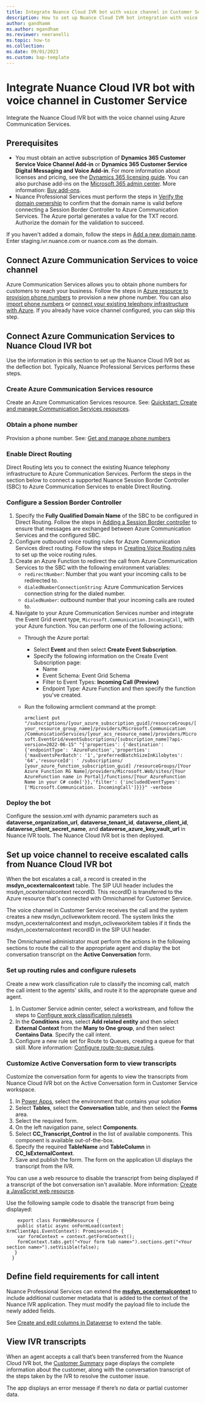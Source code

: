 ```yaml
---
title: Integrate Nuance Cloud IVR bot with voice channel in Customer Service
description: How to set up Nuance Cloud IVR bot integration with voice channel
author: gandhamm
ms.author: mgandham
ms.reviewer: neeranelli
ms.topic: how-to 
ms.collection:  
ms.date: 09/01/2023
ms.custom: bap-template 
---
```


# Integrate Nuance Cloud IVR bot with voice channel in Customer Service

Integrate the Nuance Cloud IVR bot with the voice channel using Azure Communication Services.

## Prerequisites

- You must obtain an active subscription of **Dynamics 365 Customer Service Voice Channel Add-in** or **Dynamics 365 Customer Service Digital Messaging and Voice Add-in**. For more information about licenses and pricing, see the [Dynamics 365 licensing guide](https://go.microsoft.com/fwlink/p/?LinkId=866544). You can also purchase add-ins on the [Microsoft 365 admin center](https://go.microsoft.com/fwlink/?LinkId=866544). More information: [Buy add-ons](/microsoft-365/commerce/buy-or-edit-an-add-on?view=o365-worldwide&preserve-view=true).
- Nuance Professional Services must perform the steps in [Verify the domain ownership](/azure/communication-services/how-tos/telephony/domain-validation#verify-domain-ownership) to confirm that the domain name is valid before connecting a Session Border Controller to Azure Communication Services. The Azure portal generates a value for the TXT record. Authorize the domain for the validation to succeed.<br>

If you haven't added a domain, follow the steps in [Add a new domain name](/azure/communication-services/how-tos/telephony/domain-validation#add-new-domain-name). Enter staging.ivr.nuance.com or nuance.com as the domain.

## Connect Azure Communication Services to voice channel

Azure Communication Services allows you to obtain phone numbers for customers to reach your business. Follow the steps in [Azure resource to provision phone numbers](voice-channel-acs-resource.md) to provision a new phone number. You can also [import phone numbers](voice-channel-sync-from-acs.md) or [connect your existing telephony infrastructure with Azure](voice-channel-bring-your-own-number.md). If you already have voice channel configured, you can skip this step.

## Connect Azure Communication Services to Nuance Cloud IVR bot

Use the information in this section to set up the Nuance Cloud IVR bot as the deflection bot. Typically, Nuance Professional Services performs these steps.

### Create Azure Communication Services resource

Create an Azure Communication Services resource. See: [Quickstart: Create and manage Communication Services resources](/azure/communication-services/quickstarts/create-communication-resource#create-azure-communication-services-resource).

### Obtain a phone number

Provision a phone number. See: [Get and manage phone numbers](/azure/communication-services/quickstarts/telephony/get-phone-number)

### Enable Direct Routing

Direct Routing lets you to connect the existing Nuance telephony infrastructure to Azure Communication Services. Perform the steps in the section below to connect a supported Nuance Session Border Controller (SBC) to Azure Communication Services to enable Direct Routing.

### Configure a Session Border Controller

1. Specify the **Fully Qualified Domain Name** of the SBC to be configured in Direct Routing. Follow the steps in [Adding a Session Border controller](/azure/communication-services/quickstarts/telephony/voice-routing-sdk-config#adding-a-session-border-controller) to ensure that messages are exchanged between Azure Communication Services and the configured SBC.
1. Configure outbound voice routing rules for Azure Communication Services direct routing. Follow the steps in [Creating Voice Routing rules](/azure/communication-services/quickstarts/telephony/voice-routing-sdk-config?pivots=platform-azp#creating-voice-routing-rules) to set up the voice routing rules.
1. Create an Azure Function to redirect the call from Azure Communication Services to the SBC with the following environment variables:
   - `redirectNumber`: Number that you want your incoming calls to be redirected to.
   - `dialedNumberConnectionString`: Azure Communication Services connection string for the dialed number.
   - `dialedNumber`: outbound number that your incoming calls are routed to.
1. Navigate to your Azure Communication Services number and integrate the Event Grid event type, `Microsoft.Communication.IncomingCall`, with your Azure function. You can perform one of the following actions:
   - Through the Azure portal:
      - Select **Event** and then select **Create Event Subscription**.
      - Specify the following information on the Create Event Subscription page:
         - Name
         - Event Schema: Event Grid Schema
         - Filter to Event Types: **Incoming Call (Preview)**
         - Endpoint Type: Azure Function and then specify the function you've created.
   - Run the following armclient command at the prompt:

      `armclient put "/subscriptions/[your_azure_subscription_guid]/resourceGroups/[your_resource_group_name]/providers/Microsoft.Communication /CommunicationServices/[your_acs_resource_name]/providers/Microsoft.EventGrid/eventSubscriptions/[subscription_name]?api-version=2022-06-15" "{'properties': {'destination': {'endpointType': 'AzureFunction','properties': {'maxEventsPerBatch': '1','preferredBatchSizeInKilobytes': '64','resourceId': ' /subscriptions/ [your_azure_function_subscription_guid] /resourceGroups/[Your Azure Function RG Name]/providers/Microsoft.Web/sites/[Your AzureFunction name in Portal]/functions/[Your AzureFunction Name in your C# code]'}},'filter': {'includedEventTypes': ['Microsoft.Communication. IncomingCall']}}}" -verbose `


### Deploy the bot

Configure  the session.xml with dynamic parameters such as **dataverse_organization_url**, **dataverse_tenant_id**, **dataverse_client_id**, **dataverse_client_secret_name**, and **dataverse_azure_key_vault_url** in Nuance IVR tools. The Nuance Cloud IVR bot is then deployed.

## Set up voice channel to receive escalated calls from Nuance Cloud IVR bot

When the bot escalates a call, a record is created in the **msdyn_ocexternalcontext** table. The SIP UUI header includes the msdyn_ocexternalcontext recordID. This recordID is transferred to the Azure resource that's connected with Omnichannel for Customer Service.

The voice channel in Customer Service receives the call and the system creates a new msdyn_ocliveworkitem record. The system links the msdyn_ocexternalcontext and msdyn_ocliveworkitem tables if it finds the msdyn_ocexternalcontext recordID in the SIP UUI header.

The Omnichannel administrator must perform the actions in the following sections to route the call to the appropriate agent and display the bot conversation transcript on the **Active Conversation** form.

### Set up routing rules and configure rulesets

Create a new work classification rule to classify the incoming call, match the call intent to the agents' skills, and route it to the appropriate queue and agent.

1. In Customer Service admin center, select a workstream,  and follow the steps to [Configure work classification rulesets](configure-work-classification.md)
1. In the **Conditions** area, select **Add related entity** and then select **External Context** from the **Many to One group**, and then select **Contains Data**. Specify the call intent.
1. Configure a new rule set for Route to Queues, creating a queue for that skill. More information: [Configure route-to-queue rules](configure-route-to-queue-rules.md).

### Customize Active Conversation form to view transcripts

Customize the conversation form for agents to view the transcripts from Nuance Cloud IVR bot on the Active Conversation form in Customer Service workspace.

 1. In [Power Apps](https://make.preview.powerapps.com/), select the environment that contains your solution
 1. Select **Tables**, select the **Conversation** table, and then select the **Forms** area.
 1. Select the required form. 
 1. On the left navigation pane, select **Components**.
 1. Select **CC_Transcript_Control** in the list of available components. This component is available out-of-the-box.
 1. Specify the required **TableName** and **TableColumn** in **CC_IsExternalContext**.
 1. Save and publish the form.  The form on the application UI displays the transcript from the IVR.
 

You can use a web resource to disable the transcript from being displayed if a transcript of the bot conversation isn't available. More information: [Create a JavaScript web resource](/power-apps/maker/model-driven-apps/configure-event-handlers-legacy#create-a-javascript-web-resource).

Use the following sample code to disable the transcript from being displayed:

   ```
       export class FormWebResource {
       public static async onFormLoad(context: XrmClientApi.EventContext): Promise<void> {
       var formContext = context.getFormContext();
       formContext.tabs.get("<Your form tab name>").sections.get("<Your section name>").setVisible(false);
      }
     }

   ```

## Define field requirements for call intent

Nuance Professional Services can extend the [**msdyn_ocexternalcontext**](developer/reference/entities/msdyn_ocexternalcontext.md) to include additional customer metadata that is added to the context of the Nuance IVR application. They must modify the payload file to include the newly added fields.
    
See [Create and edit columns in Dataverse](/power-apps/maker/data-platform/create-edit-field-portal) to extend the table.

## View IVR transcripts

When an agent accepts a call that’s been transferred from the Nuance Cloud IVR bot, the [Customer Summary](oc-customer-summary.md) page displays the complete information about the customer, along with the conversation transcript of the steps taken by the IVR to resolve the customer issue. 

The app displays an error message if there’s no data or  partial customer data.
